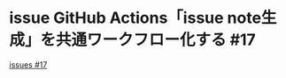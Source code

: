# issue GitHub Actions「issue note生成」を共通ワークフロー化する #17
[issues #17](https://github.com/cat2151/tonejs-mml-to-json/issues/17)



